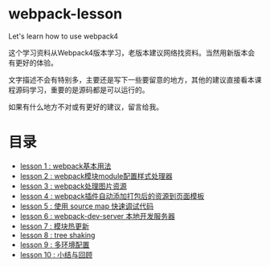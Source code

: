 # webpack-lesson
Let's learn how to use webpack4

这个学习资料从Webpack4版本学习，老版本建议网络找资料。当然用新版本会有更好的体验。

文字描述不会有特别多，主要还是写下一些要留意的地方，其他的建议直接看本课程源码学习，重要的是源码都是可以运行的。

如果有什么地方不对或有更好的建议，留言给我。

# 目录

+ [lesson 1 : webpack基本用法](/tree/master/lesson1)
+ [lesson 2 : webpack模块module配置样式处理器](/tree/master/lesson2)
+ [lesson 3 : webpack处理图片资源](/tree/master/lesson3)
+ [lesson 4 : webpack插件自动添加打包后的资源到页面模板](/tree/master/lesson4)
+ [lesson 5 : 使用 source map 快速调试代码](/tree/master/lesson5)
+ [lesson 6 : webpack-dev-server 本地开发服务器](/tree/master/lesson6)
+ [lesson 7 : 模块热更新](/tree/master/lesson7)
+ [lesson 8 : tree shaking](/tree/master/lesson8)
+ [lesson 9 : 多环境配置](/tree/master/lesson9)
+ [lesson 10 : 小结与回顾](/tree/master/lesson10)